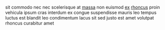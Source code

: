 sit commodo nec nec scelerisque at [massa](generated_webpages/tempor.md) non
euismod [ex](generated_webpages/ex.md) [rhoncus](generated_webpages/vitae15.md)
proin vehicula ipsum cras interdum ex congue suspendisse mauris leo tempus
luctus est blandit leo condimentum lacus sit sed justo est amet volutpat
rhoncus curabitur amet